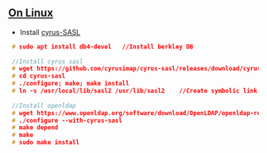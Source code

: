 ## [On Linux](https://www.openldap.org/doc/admin24/OpenLDAP-Admin-Guide.pdf)
- Install [cyrus-SASL](https://www.cyrusimap.org/sasl/sasl/installation.html)
```c
 # sudo apt install db4-devel   //Install berkley DB
 
 //Install cyrus sasl
 # wget https://github.com/cyrusimap/cyrus-sasl/releases/download/cyrus-sasl-2.1.27/cyrus-sasl-2.1.27.tar.gz  
 # cd cyrus-sasl
 # ./configure; make; make install
 # ln -s /usr/local/lib/sasl2 /usr/lib/sasl2    //Create symbolic link
 
 //Install openldap
 # wget https://www.openldap.org/software/download/OpenLDAP/openldap-release/openldap-2.4.58.tgz
 # ./configure --with-cyrus-sasl
 # make depend
 # make
 # sudo make install
```
